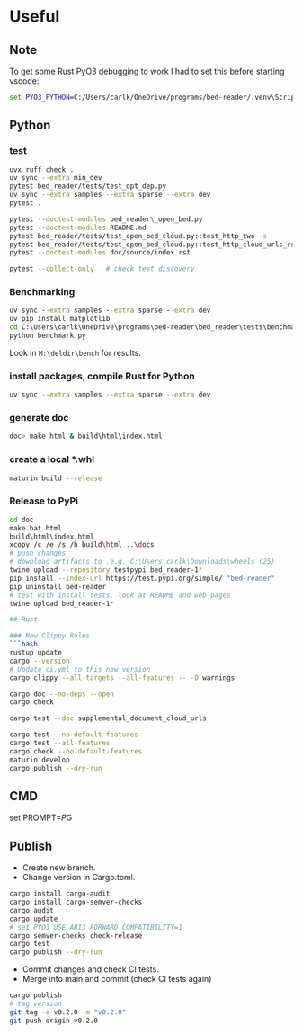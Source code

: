 # Useful

## Note

To get some Rust PyO3 debugging to work I had to set this before starting vscode:

```cmd
set PYO3_PYTHON=C:/Users/carlk/OneDrive/programs/bed-reader/.venv\Scripts\python.exe
```

## Python

### test

```bash
uvx ruff check .
uv sync --extra min_dev
pytest bed_reader/tests/test_opt_dep.py
uv sync --extra samples --extra sparse --extra dev
pytest .

pytest --doctest-modules bed_reader\_open_bed.py
pytest --doctest-modules README.md
pytest bed_reader/tests/test_open_bed_cloud.py::test_http_two -s
pytest bed_reader/tests/test_open_bed_cloud.py::test_http_cloud_urls_rst_1 -s
pytest --doctest-modules doc/source/index.rst

pytest --collect-only   # check test discovery
```

### Benchmarking

```cmd
uv sync --extra samples --extra sparse --extra dev
uv pip install matplotlib
cd C:\Users\carlk\OneDrive\programs\bed-reader\bed_reader\tests\benchmark
python benchmark.py
```

Look in `M:\deldir\bench` for results.

### install packages, compile Rust for Python

```bash
uv sync --extra samples --extra sparse --extra dev
```

### generate doc

```bash
doc> make html & build\html\index.html
```

### create a local *.whl

```bash
maturin build --release
```

### Release to PyPi

```bash
cd doc
make.bat html
build\html\index.html
xcopy /c /e /s /h build\html ..\docs
# push changes
# download artifacts to .e.g. C:\Users\carlk\Downloads\wheels (25)
twine upload --repository testpypi bed_reader-1*
pip install --index-url https://test.pypi.org/simple/ "bed-reader"
pip uninstall bed-reader
# test with install tests, look at README and web pages
twine upload bed_reader-1*

## Rust

### New Clippy Rules
```bash
rustup update
cargo --version
# Update ci.yml to this new version
cargo clippy --all-targets --all-features -- -D warnings
```

```bash
cargo doc --no-deps --open
cargo check

cargo test --doc supplemental_document_cloud_urls

cargo test --no-default-features
cargo test --all-features
cargo check --no-default-features
maturin develop
cargo publish --dry-run
```

## CMD

set PROMPT=$P$G

## Publish

* Create new branch.
* Change version in Cargo.toml.

```bash
cargo install cargo-audit
cargo install cargo-semver-checks
cargo audit
cargo update
# set PYO3_USE_ABI3_FORWARD_COMPATIBILITY=1 
cargo semver-checks check-release
cargo test
cargo publish --dry-run
```

* Commit changes and check CI tests.
* Merge into main and commit (check CI tests again)

```bash
cargo publish
# tag version
git tag -a v0.2.0 -m "v0.2.0"
git push origin v0.2.0
```
